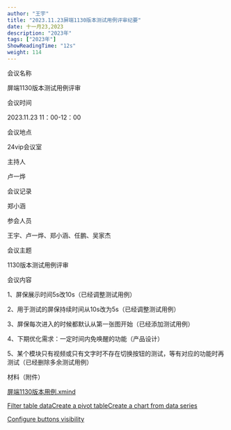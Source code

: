 ```yaml
---
author: "王宇"
title: "2023.11.23屏端1130版本测试用例评审纪要"
date: 十一月23,2023
description: "2023年"
tags: ["2023年"]
ShowReadingTime: "12s"
weight: 114
---
```

会议名称

屏端1130版本测试用例评审

会议时间

2023.11.23 11：00-12：00

会议地点

24vip会议室

主持人

卢一烨

会议记录

郑小涵

参会人员

王宇、卢一烨、郑小涵、任鹏、吴家杰

会议主题

1130版本测试用例评审

会议内容

1、屏保展示时间5s改10s（已经调整测试用例）

2、用于测试的屏保持续时间从10s改为5s（已经调整测试用例）

3、屏保每次进入的时候都默认从第一张图开始（已经添加测试用例）

4、下期优化需求：一定时间内免唤醒的功能（产品设计）

5、某个模块只有视频或只有文字时不存在切换按钮的测试，等有对应的功能时再测试（已经删除多余测试用例）

材料（附件）

[屏端1130版本用例.xmind](/download/attachments/114662491/%E5%B1%8F%E7%AB%AF1130%E7%89%88%E6%9C%AC%E7%94%A8%E4%BE%8B.xmind?version=1&modificationDate=1700718772013&api=v2)

[Filter table data](#)[Create a pivot table](#)[Create a chart from data series](#)

[Configure buttons visibility](/users/tfac-settings.action)